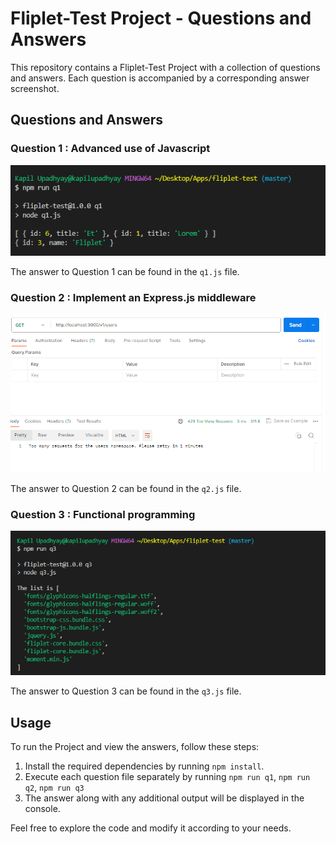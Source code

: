 # Fliplet-Test Project - Questions and Answers

This repository contains a Fliplet-Test Project with a collection of questions and answers. Each question is accompanied by a corresponding answer screenshot.

## Questions and Answers

### Question 1 : Advanced use of Javascript

![Question 1 Screenshot](./q1.png)

The answer to Question 1 can be found in the `q1.js` file.

### Question 2 : Implement an Express.js middleware

![Question 2 Screenshot](./q2.png)

The answer to Question 2 can be found in the `q2.js` file.

### Question 3 : Functional programming

![Question 3 Screenshot](./q3.png)

The answer to Question 3 can be found in the `q3.js` file.

## Usage

To run the Project and view the answers, follow these steps:

1. Install the required dependencies by running `npm install`.
2. Execute each question file separately by running `npm run q1`, `npm run q2`, `npm run q3`
3. The answer along with any additional output will be displayed in the console.

Feel free to explore the code and modify it according to your needs.
